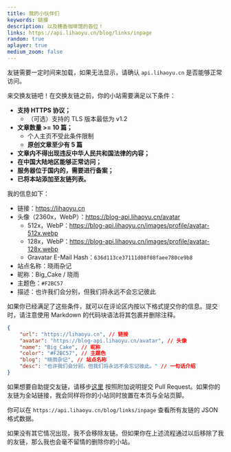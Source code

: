 ```yaml
---
title: 我的小伙伴们
keywords: 链接
description: 以及穗香咖啡馆的各位！
links: https://api.lihaoyu.cn/blog/links/inpage
random: true
aplayer: true
medium_zoom: false
---
```


<meting-js
 id="2005302493"
 server="netease"
 type="song"
 theme="#F2BC57">
</meting-js>

友链需要一定时间来加载，如果无法显示，请确认 `api.lihaoyu.cn` 是否能够正常访问。

<YunLinks :links="frontmatter.links" :random="frontmatter.random" />

来交换友链吧！在交换友链之前，你的小站需要满足以下条件：

- **支持 HTTPS 协议；**
  - （可选）支持的 TLS 版本最低为 v1.2
- **文章数量 >= 10 篇；**
  - 个人主页不受此条件限制
  - **原创文章至少有 5 篇**
- **文章内不得出现违反中华人民共和国法律的内容；**
- **在中国大陆地区能够正常访问；**
- **服务器位于国内的，需要进行备案；**
- **已将本站添加至友链列表。**

我的信息如下：

- 链接：https://lihaoyu.cn
- 头像（2360x，WebP）：https://blog-api.lihaoyu.cn/avatar
  - 512x，WebP：https://blog-api.lihaoyu.cn/images/profile/avatar-512x.webp
  - 128x，WebP：https://blog-api.lihaoyu.cn/images/profile/avatar-128x.webp
  - Gravatar E-Mail Hash：`636d113ce37111d08f08faee780ce9b8`
- 站点名称：晓雨杂记
- 昵称：Big_Cake / 晓雨
- 主题色：`#F2BC57`
- 描述：也许我们会分别，但我们将永远不会忘记彼此

如果你已经满足了这些条件，就可以在评论区内按以下格式提交你的信息。提交时，请注意使用 Markdown 的代码块语法将其包裹并删除注释。
```json
{
    "url": "https://lihaoyu.cn", // 链接
    "avatar": "https://blog-api.lihaoyu.cn/avatar", // 头像
    "name": "Big_Cake", // 昵称
    "color": "#F2BC57", // 主题色
    "blog": "晓雨杂记", // 站点名称
    "desc": "也许我们会分别，但我们将永远不会忘记彼此。" // 一句话介绍
}
```

如果想要自助提交友链，请移步[这里](https://github.com/Big-Cake-jpg/friend-links) 按照附加说明提交 Pull Request。如果你的友链为全站链接，我会同样将你的小站同时放置在本页与全站页脚。

你可以在 `https://api.lihaoyu.cn/blog/links/inpage` 查看所有友链的 JSON 格式数据。

如果没有其它情况出现，我不会移除友链。但如果你在上述流程通过以后移除了我的友链，那么我也会毫不留情的删除你的小站。

